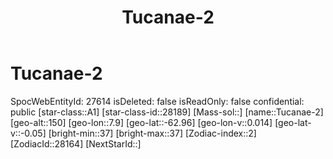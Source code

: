 ﻿---
title: "Tucanae-2"
location: [-62.96,7.9,150]
type: Station
tags:
- astro/Star

---

# Tucanae-2

SpocWebEntityId: 27614
isDeleted: false
isReadOnly: false
confidential: public
[star-class::A1]
[star-class-id::28189]
[Mass-sol::]
[name::Tucanae-2]
[geo-alt::150]
[geo-lon::7.9]
[geo-lat::-62.96]
[geo-lon-v::0.014]
[geo-lat-v::-0.05]
[bright-min::37]
[bright-max::37]
[Zodiac-index::2]
[ZodiacId::28164]
[NextStarId::]

